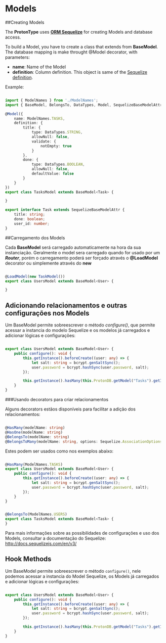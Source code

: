 # Models
##Creating Models

The **ProtonType** uses [**ORM Sequelize**](http://docs.sequelizejs.com/en/v3/ "") for creating Models and database access.

To build a Model, you have to create a class that extends from **BaseModel**. The database mapping is make throught @Model decorator, with parameters:

-   **name**: Name of the Model
-   **definition**: Column definition. This object is same of the [Sequelize definition](http://docs.sequelizejs.com/en/v3/docs/models-definition/).

Example:

```typescript

import { ModelNames } from './ModelNames';
import { BaseModel, BelongsTo, DataTypes, Model, SequelizeBaseModelAttr } from 'protontype';

@Model({
    name: ModelNames.TASKS,
    definition: {
        title: {
            type: DataTypes.STRING,
            allowNull: false,
            validate: {
                notEmpty: true
            }
        },
        done: {
            type: DataTypes.BOOLEAN,
            allowNull: false,
            defaultValue: false
        }
    }
})
export class TasksModel extends BaseModel<Task> {

}

export interface Task extends SequelizeBaseModelAttr {
    title: string;
    done: boolean;
    user_id: number;
}

```

##Carregamento dos Models

Cada **BaseModel** será carregado automaticamente na hora da sua instanciação. Geralmente o model sera carregado quando for usado por um ***Router***, porém o carregamento poderá ser forçado através o **@LoadModel** decorator ou simplemente através do **new**  

```typescript

@LoadModel(new TaskModel())
export class UsersModel extends BaseModel<User> {

}

```

## Adicionando relacionamentos e outras configurações nos Models


Um BaseModel permite sobreescrever o método *configure()*, que permite acessar a instancia do modelo Sequelize e os modelos já carregados e adicionar lógicas e configurações:
```typescript

export class UsersModel extends BaseModel<User> {
    public configure(): void {
        this.getInstance().beforeCreate((user: any) => {
            let salt: string = bcrypt.genSaltSync();
            user.password = bcrypt.hashSync(user.password, salt);
        });

        this.getInstance().hasMany(this.ProtonDB.getModel("Tasks").getInstance());
    }
}

```

###Usando decorators para criar relacionamentos

Alguns decorators estãos disponíveis para facilitar a adição dos relacionamentos:
```typescript

@HasMany(modelName: string)
@HasOne(modelName: string)
@BelongsTo(modelName: string)
@BelongsToMany(modelName: string, options: Sequelize.AssociationOptionsBelongsToMany)

```

Estes podem ser usados como nos exemplos abaixo:

```typescript

@HasMany(ModelNames.TASKS)
export class UsersModel extends BaseModel<User> {
    public configure(): void {
        this.getInstance().beforeCreate((user: any) => {
            let salt: string = bcrypt.genSaltSync();
            user.password = bcrypt.hashSync(user.password, salt);
        });
    }
}

```

```typescript

@BelongsTo(ModelNames.USERS)
export class TasksModel extends BaseModel<Task> {
}

```

Para mais informações sobre as possibilidades de configurações e uso dos Models, consultar a documentação do Sequelize: <http://docs.sequelizejs.com/en/v3/>

## Hook Methods

Um BaseModel permite sobreescrever o método ```configure()```, nele podemos acessar a instancia do Model Sequelize, os Models já carregados e adicionar lógicas e configurações:
```typescript

export class UsersModel extends BaseModel<User> {
    public configure(): void {
        this.getInstance().beforeCreate((user: any) => {
            let salt: string = bcrypt.genSaltSync();
            user.password = bcrypt.hashSync(user.password, salt);
        });

        this.getInstance().hasMany(this.ProtonDB.getModel("Tasks").getInstance());
    }
}

```
